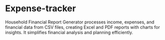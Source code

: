 # Expense-tracker
Household Financial Report Generator processes income, expenses, and financial data from CSV files, creating Excel and PDF reports with charts for insights. It simplifies financial analysis and planning efficiently. 
